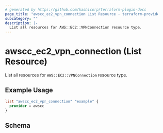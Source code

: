 ```yaml
---
# generated by https://github.com/hashicorp/terraform-plugin-docs
page_title: "awscc_ec2_vpn_connection List Resource - terraform-provider-awscc"
subcategory: ""
description: |-
  List all resources for AWS::EC2::VPNConnection resource type.
---
```


# awscc_ec2_vpn_connection (List Resource)

List all resources for `AWS::EC2::VPNConnection` resource type.

## Example Usage

```terraform
list "awscc_ec2_vpn_connection" "example" {
  provider = awscc
}
```

<!-- schema generated by tfplugindocs -->
## Schema
